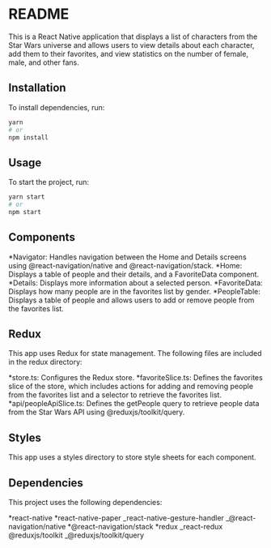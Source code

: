 # README

This is a React Native application that displays a list of characters from the Star Wars universe and allows users to view details about each character, add them to their favorites, and view statistics on the number of female, male, and other fans.

## Installation

To install dependencies, run:

```sh
yarn
# or
npm install
```

## Usage

To start the project, run:

```sh
yarn start
# or
npm start
```

## Components

*Navigator: Handles navigation between the Home and Details screens using @react-navigation/native and @react-navigation/stack.
*Home: Displays a table of people and their details, and a FavoriteData component.
*Details: Displays more information about a selected person.
*FavoriteData: Displays how many people are in the favorites list by gender.
\*PeopleTable: Displays a table of people and allows users to add or remove people from the favorites list.

## Redux

This app uses Redux for state management. The following files are included in the redux directory:

*store.ts: Configures the Redux store.
*favoriteSlice.ts: Defines the favorites slice of the store, which includes actions for adding and removing people from the favorites list and a selector to retrieve the favorites list.
\*api/peopleApiSlice.ts: Defines the getPeople query to retrieve people data from the Star Wars API using @reduxjs/toolkit/query.

## Styles

This app uses a styles directory to store style sheets for each component.

## Dependencies

This project uses the following dependencies:

*react-native
*react-native-paper
_react-native-gesture-handler
_@react-navigation/native
*@react-navigation/stack
*redux
_react-redux
@reduxjs/toolkit
_@reduxjs/toolkit/query
